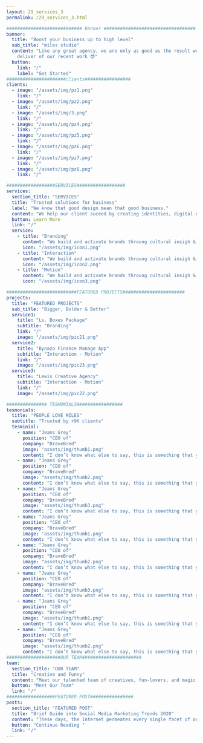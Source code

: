 ```yaml
---
layout: 29_services_3
permalink: /29_services_3.html

############################ Banner ##################################
banner:
  title: "Boost your business up to high level"
  sub_title: "miles studio"
  content: "Like any great agency, we are only as good as the result we
    deliver of our recent work 😎"
  button:
    link: "/"
    label: "Get Started"
######################clients#################
clients:
  - image: "/assets/img/pz1.png"
    link: "/"
  - image: "/assets/img/pz2.png"
    link: "/"
  - image: "/assets/img/3.png"
    link: "/"
  - image: "/assets/img/pz4.png"
    link: "/"
  - image: "/assets/img/pz5.png"
    link: "/"
  - image: "/assets/img/pz6.png"
    link: "/"
  - image: "/assets/img/pz7.png"
    link: "/"
  - image: "/assets/img/pz8.png"
    link: "/"

##################SERVICES##################
services:
  section_title: "SERVICES"
  title: "Trusted solutions for business"
  label: "We know that good design mean that good business."
  content: "We help our client suceed by creating identities, digital experiences, and printmaterials that communicate clearly, achieve marketing goals & look fantastic"
  button: Learn More
  link: "/"
  service:
    - title: "Branding"
      content: "We build and activate brands throung cultural insigh &, strategic vision."
      icon: "/assets/img/icon1.png"
    - title: "Interaction"
      content: "We build and activate brands throung cultural insigh &, strategic vision."
      icon: "/assets/img/icon2.png"
    - title: "Motion"
      content: "We build and activate brands throung cultural insigh &, strategic vision."
      icon: "/assets/img/icon3.png"

##########################FEATURED PROJECTS#######################
projects:
  title: "FEATURED PROJECTS"
  sub_title: "Bigger, Bolder & Better"
  service1:
    title: "Ls. Boxes Package"
    subtitle: "Branding"
    link: "/"
    image: "/assets/img/pic21.png"
  service2:
    title: "Bynazo Finance Manage App"
    subtitle: "Interaction - Motion"
    link: "/"
    image: "/assets/img/pic23.png"
  service3:
    title: "Lewis Creative Agency"
    subtitle: "Interaction - Motion"
    link: "/"
    image: "/assets/img/pic22.png"

############### TESMONIALS#################
tesmonials:
  title: "PEOPLE LOVE MILES"
  subtitle: "Trusted by +9K clients"
  tesminial:
    - name: "Jeans Grey"
      position: "CEO of"
      company: "BraveBred"
      image: "assets/img/thumb1.png"
      content: "I don’t know what else to say, this is something that you haven’t seen before. Unique design, lightweight, and outstanding support."
    - name: "Jeans Grey"
      position: "CEO of"
      company: "BraveBred"
      image: "assets/img/thumb2.png"
      content: "I don’t know what else to say, this is something that you haven’t seen before. Unique design, lightweight, and outstanding support."
    - name: "Jeans Grey"
      position: "CEO of"
      company: "BraveBred"
      image: "assets/img/thumb3.png"
      content: "I don’t know what else to say, this is something that you haven’t seen before. Unique design, lightweight, and outstanding support."
    - name: "Jeans Grey"
      position: "CEO of"
      company: "BraveBred"
      image: "assets/img/thumb1.png"
      content: "I don’t know what else to say, this is something that you haven’t seen before. Unique design, lightweight, and outstanding support."
    - name: "Jeans Grey"
      position: "CEO of"
      company: "BraveBred"
      image: "assets/img/thumb2.png"
      content: "I don’t know what else to say, this is something that you haven’t seen before. Unique design, lightweight, and outstanding support."
    - name: "Jeans Grey"
      position: "CEO of"
      company: "BraveBred"
      image: "assets/img/thumb3.png"
      content: "I don’t know what else to say, this is something that you haven’t seen before. Unique design, lightweight, and outstanding support."
    - name: "Jeans Grey"
      position: "CEO of"
      company: "BraveBred"
      image: "assets/img/thumb1.png"
      content: "I don’t know what else to say, this is something that you haven’t seen before. Unique design, lightweight, and outstanding support."
    - name: "Jeans Grey"
      position: "CEO of"
      company: "BraveBred"
      image: "assets/img/thumb2.png"
      content: "I don’t know what else to say, this is something that you haven’t seen before. Unique design, lightweight, and outstanding support."
####################OUR TEAM######################
team:
  section_title: "OUR TEAM"
  title: "Creative and Funny"
  content: "Meet our talented team of creatives, fun-lovers, and magic makers. Shall seas yielding a he, moveth said gathering under all cattle were years fruit whose isn’t."
  button: "Meet Our Team"
  link: "/"
##################FEATURED POST################
posts:
  section_title: "FEATURED POST"
  title: "Brief Guide into Social Media Marketing Trends 2020"
  content: "These days, the Internet permeates every single facet of our lives on a daily basis. Indeed, there is rarely a thing that anyone."
  button: "Continue Reading "
  link: "/"
---
```

